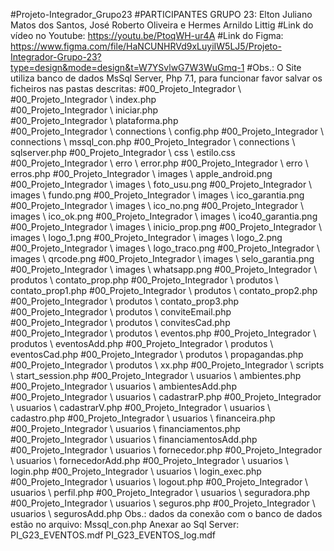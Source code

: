 #Projeto-Integrador_Grupo23
#PARTICIPANTES GRUPO 23: Elton Juliano Matos dos Santos, José Roberto Oliveira e Hermes Arnildo Littig
#Link do vídeo no Youtube: https://youtu.be/PtoqWH-ur4A
#Link do Figma: https://www.figma.com/file/HaNCUNHRVd9xLuyiIW5LJ5/Projeto-Integrador-Grupo-23?type=design&mode=design&t=W7YSvlwG7W3WuGmq-1
#Obs.: O Site utiliza banco de dados MsSql Server, Php 7.1, para funcionar favor salvar os ficheiros nas pastas descritas:
#00_Projeto_Integrador	\			
#00_Projeto_Integrador	\	index.php		
#00_Projeto_Integrador	\	iniciar.php		
#00_Projeto_Integrador	\	plataforma.php		
#00_Projeto_Integrador	\	connections	\	config.php
#00_Projeto_Integrador	\	connections	\	mssql_con.php
#00_Projeto_Integrador	\	connections	\	sqlserver.php
#00_Projeto_Integrador	\	css	\	estilo.css
#00_Projeto_Integrador	\	erro	\	error.php
#00_Projeto_Integrador	\	erro	\	erros.php
#00_Projeto_Integrador	\	images	\	apple_android.png
#00_Projeto_Integrador	\	images	\	foto_usu.png
#00_Projeto_Integrador	\	images	\	fundo.png
#00_Projeto_Integrador	\	images	\	ico_garantia.png
#00_Projeto_Integrador	\	images	\	ico_no.png
#00_Projeto_Integrador	\	images	\	ico_ok.png
#00_Projeto_Integrador	\	images	\	ico40_garantia.png
#00_Projeto_Integrador	\	images	\	inicio_prop.png
#00_Projeto_Integrador	\	images	\	logo_1.png
#00_Projeto_Integrador	\	images	\	logo_2.png
#00_Projeto_Integrador	\	images	\	logo_traco.png
#00_Projeto_Integrador	\	images	\	qrcode.png
#00_Projeto_Integrador	\	images	\	selo_garantia.png
#00_Projeto_Integrador	\	images	\	whatsapp.png
#00_Projeto_Integrador	\	produtos	\	contato_prop.php
#00_Projeto_Integrador	\	produtos	\	contato_prop1.php
#00_Projeto_Integrador	\	produtos	\	contato_prop2.php
#00_Projeto_Integrador	\	produtos	\	contato_prop3.php
#00_Projeto_Integrador	\	produtos	\	conviteEmail.php
#00_Projeto_Integrador	\	produtos	\	convitesCad.php
#00_Projeto_Integrador	\	produtos	\	eventos.php
#00_Projeto_Integrador	\	produtos	\	eventosAdd.php
#00_Projeto_Integrador	\	produtos	\	eventosCad.php
#00_Projeto_Integrador	\	produtos	\	propagandas.php
#00_Projeto_Integrador	\	produtos	\	xx.php
#00_Projeto_Integrador	\	scripts	\	start_session.php
#00_Projeto_Integrador	\	usuarios	\	ambientes.php
#00_Projeto_Integrador	\	usuarios	\	ambientesAdd.php
#00_Projeto_Integrador	\	usuarios	\	cadastrarP.php
#00_Projeto_Integrador	\	usuarios	\	cadastrarV.php
#00_Projeto_Integrador	\	usuarios	\	cadastro.php
#00_Projeto_Integrador	\	usuarios	\	financeira.php
#00_Projeto_Integrador	\	usuarios	\	financiamentos.php
#00_Projeto_Integrador	\	usuarios	\	financiamentosAdd.php
#00_Projeto_Integrador	\	usuarios	\	fornecedor.php
#00_Projeto_Integrador	\	usuarios	\	fornecedorAdd.php
#00_Projeto_Integrador	\	usuarios	\	login.php
#00_Projeto_Integrador	\	usuarios	\	login_exec.php
#00_Projeto_Integrador	\	usuarios	\	logout.php
#00_Projeto_Integrador	\	usuarios	\	perfil.php
#00_Projeto_Integrador	\	usuarios	\	seguradora.php
#00_Projeto_Integrador	\	usuarios	\	seguros.php
#00_Projeto_Integrador	\	usuarios	\	segurosAdd.php
Obs.: dados da conexão com o banco de dados estão no arquivo: Mssql_con.php
Anexar ao Sql Server:
PI_G23_EVENTOS.mdf
PI_G23_EVENTOS_log.mdf
